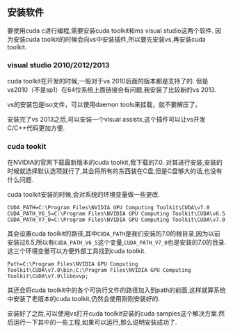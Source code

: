 ## 安装软件

要使用cuda c进行编程,需要安装cuda toolkit和ms visual studio这两个软件. 因为安装cuda toolkit的时候会向vs中安装插件,所以要先安装vs,再安装cuda toolkit.

### visual studio 2010/2012/2013

cuda toolkit在开发的时候,一般对于vs 2010后面的版本都是支持了的.
但是vs2010（不是sp1）在64位系统上面链接会有问题,我安装了比较新的vs 2013.

vs的安装包是iso文件，可以使用daemon tools来挂载，就不要解压了。

安装完了vs 2013之后,可以安装一个visual assistx,这个插件可以让vs开发C/C++代码更加方便.

### cuda tookit
在NVIDIA的官网下载最新版本的cuda toolkit,我下载的7.0.
对其进行安装,安装的时候就选择默认选项就行了,其会将所有的东西装在C盘,但是C盘够大的话,也没有什么问题.

cuda toolkit安装的时候,会对系统的环境变量做一些更改.

    CUDA_PATH=C:\Program Files\NVIDIA GPU Computing Toolkit\CUDA\v7.0
    CUDA_PATH_V6_5=C:\Program Files\NVIDIA GPU Computing Toolkit\CUDA\v6.5
    CUDA_PATH_V7_0=C:\Program Files\NVIDIA GPU Computing Toolkit\CUDA\v7.0

其会设置cuda toolkit的路径,其中`CUDA_PATH`是我们安装的7.0的根目录,因为以前安装过6.5,所以有`CUDA_PATH_V6_5`这个变量,`CUDA_PATH_V7_0`也是安装的7.0的目录.
这三个环境变量可以方便外部工具找到cuda toolkit.

    Path=C:\Program Files\NVIDIA GPU Computing Toolkit\CUDA\v7.0\bin;C:\Program Files\NVIDIA GPU Computing Toolkit\CUDA\v7.0\libnvvp;

其还会将cuda toolkit中的各个可执行文件的路径加入到path的前面,这样就算系统中安装了老版本的cuda toolkit,仍然会使用刚刚安装好的.


安装好了之后,可以使用vs打开cuda toolkit安装的cuda samples这个解决方案.然后运行一下其中的一些工程,如果可以运行,那么说明安装成功了.

